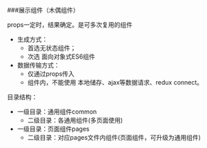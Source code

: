 ###展示组件（木偶组件）
<p>props一定时，结果确定。是可多次复用的组件</p>
<ul>
    <li>生成方式：
        <ul>
            <li>首选无状态组件；</li>
            <li>次选 面向对象式ES6组件</li>
        </ul>
    </li>
    <li>数据传输方式：
        <ul>
            <li>仅通过props传入</li>
            <li>组件内，不能使用 本地储存、ajax等数据请求、redux connect。</li>
        </ul>
    </li>
</ul>
<p>目录结构：</p>
<ul>
    <li>
        一级目录：通用组件common
        <ul>
            <li>二级目录：各通用组件(多页面使用)</li>
        </ul>
    </li>
    <li>
        一级目录：页面组件pages
        <ul>
            <li>二级目录：对应pages文件内组件(页面组件，可升级为通用组件)</li>
        </ul>
    </li>
</ul>